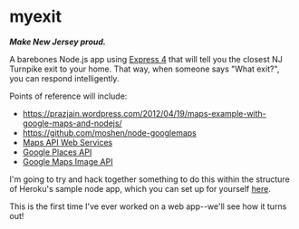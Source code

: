 # myexit

**_Make New Jersey proud._**

A barebones Node.js app using [Express 4](http://expressjs.com/) that will tell you the closest NJ Turnpike exit to your home. That way, when someone says "What exit?", you can respond intelligently.


Points of reference will include:

+ https://prazjain.wordpress.com/2012/04/19/maps-example-with-google-maps-and-nodejs/
+ https://github.com/moshen/node-googlemaps
+ [Maps API Web Services](https://developers.google.com/maps/documentation/webservices/)
+ [Google Places API](https://developers.google.com/places/)
+ [Google Maps Image API](https://developers.google.com/maps/documentation/imageapis/)

I'm going to try and hack together something to do this within the structure of Heroku's sample node app, which you can set up for yourself [here](https://devcenter.heroku.com/articles/getting-started-with-nodejs).

This is the first time I've ever worked on a web app--we'll see how it turns out!

